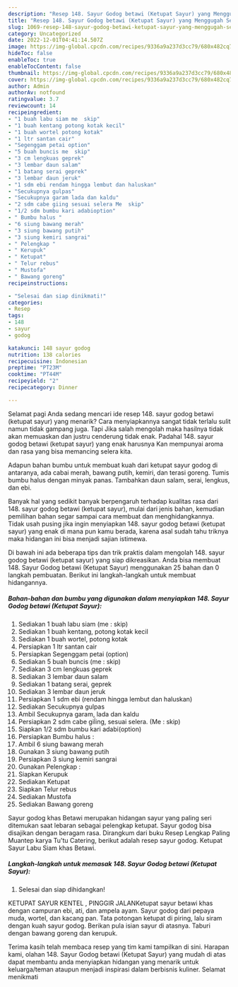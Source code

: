 ```yaml
---
description: "Resep 148. Sayur Godog betawi (Ketupat Sayur) yang Menggugah Selera, Buat Buka Puasa}"
title: "Resep 148. Sayur Godog betawi (Ketupat Sayur) yang Menggugah Selera, Buat Buka Puasa}"
slug: 1069-resep-148-sayur-godog-betawi-ketupat-sayur-yang-menggugah-selera-buat-buka-puasa
category: Uncategorized
date: 2022-12-01T04:41:14.507Z
image: https://img-global.cpcdn.com/recipes/9336a9a237d3cc79/680x482cq70/148-sayur-godog-betawi-ketupat-sayur-foto-resep-utama.jpg
hideToc: false
enableToc: true
enableTocContent: false
thumbnail: https://img-global.cpcdn.com/recipes/9336a9a237d3cc79/680x482cq70/148-sayur-godog-betawi-ketupat-sayur-foto-resep-utama.jpg
cover: https://img-global.cpcdn.com/recipes/9336a9a237d3cc79/680x482cq70/148-sayur-godog-betawi-ketupat-sayur-foto-resep-utama.jpg
author: Admin
authorAv: notfound
ratingvalue: 3.7
reviewcount: 14
recipeingredient:
- "1 buah labu siam me  skip"
- "1 buah kentang potong kotak kecil"
- "1 buah wortel potong kotak"
- "1 ltr santan cair"
- "Segenggam petai option"
- "5 buah buncis me  skip"
- "3 cm lengkuas geprek"
- "3 lembar daun salam"
- "1 batang serai geprek"
- "3 lembar daun jeruk"
- "1 sdm ebi rendam hingga lembut dan haluskan"
- "Secukupnya gulpas"
- "Secukupnya garam lada dan kaldu"
- "2 sdm cabe giing sesuai selera Me  skip"
- "1/2 sdm bumbu kari adabioption"
- " Bumbu halus "
- "6 siung bawang merah"
- "3 siung bawang putih"
- "3 siung kemiri sangrai"
- " Pelengkap "
- " Kerupuk"
- " Ketupat"
- " Telur rebus"
- " Mustofa"
- " Bawang goreng"
recipeinstructions:

- "Selesai dan siap dinikmati!"
categories:
- Resep
tags:
- 148
- sayur
- godog

katakunci: 148 sayur godog 
nutrition: 138 calories
recipecuisine: Indonesian
preptime: "PT23M"
cooktime: "PT44M"
recipeyield: "2"
recipecategory: Dinner

---
```



Selamat pagi Anda sedang mencari ide resep 148. sayur godog betawi (ketupat sayur) yang menarik? Cara menyiapkannya sangat tidak terlalu sulit namun tidak gampang juga. Tapi Jika salah mengolah maka hasilnya tidak akan memuaskan dan justru cenderung tidak enak. Padahal 148. sayur godog betawi (ketupat sayur) yang enak harusnya Kan mempunyai aroma dan rasa yang bisa memancing selera kita.


Adapun bahan bumbu untuk membuat kuah dari ketupat sayur godog di antaranya, ada cabai merah, bawang putih, kemiri, dan terasi goreng. Tumis bumbu halus dengan minyak panas. Tambahkan daun salam, serai, lengkus, dan ebi.

Banyak hal yang sedikit banyak berpengaruh terhadap kualitas rasa dari 148. sayur godog betawi (ketupat sayur), mulai dari jenis bahan, kemudian pemilihan bahan segar sampai cara membuat dan menghidangkannya. Tidak usah pusing jika ingin menyiapkan 148. sayur godog betawi (ketupat sayur) yang enak di mana pun kamu berada, karena asal sudah tahu triknya maka hidangan ini bisa menjadi sajian istimewa.


Di bawah ini ada beberapa tips dan trik praktis dalam mengolah 148. sayur godog betawi (ketupat sayur) yang siap dikreasikan. Anda bisa membuat 148. Sayur Godog betawi (Ketupat Sayur) menggunakan 25 bahan dan 0 langkah pembuatan. Berikut ini langkah-langkah untuk membuat hidangannya.

<!--inarticleads1-->

##### Bahan-bahan dan bumbu yang digunakan dalam menyiapkan 148. Sayur Godog betawi (Ketupat Sayur):

1. Sediakan 1 buah labu siam (me : skip)
1. Sediakan 1 buah kentang, potong kotak kecil
1. Sediakan 1 buah wortel, potong kotak
1. Persiapkan 1 ltr santan cair
1. Persiapkan Segenggam petai (option)
1. Sediakan 5 buah buncis (me : skip)
1. Sediakan 3 cm lengkuas geprek
1. Sediakan 3 lembar daun salam
1. Sediakan 1 batang serai, geprek
1. Sediakan 3 lembar daun jeruk
1. Persiapkan 1 sdm ebi (rendam hingga lembut dan haluskan)
1. Sediakan Secukupnya gulpas
1. Ambil Secukupnya garam, lada dan kaldu
1. Persiapkan 2 sdm cabe giĺing, sesuai selera. (Me : skip)
1. Siapkan 1/2 sdm bumbu kari adabi(option)
1. Persiapkan  Bumbu halus :
1. Ambil 6 siung bawang merah
1. Gunakan 3 siung bawang putih
1. Persiapkan 3 siung kemiri sangrai
1. Gunakan  Pelengkap :
1. Siapkan  Kerupuk
1. Sediakan  Ketupat
1. Siapkan  Telur rebus
1. Sediakan  Mustofa
1. Sediakan  Bawang goreng


Sayur godog khas Betawi merupakan hidangan sayur yang paling seri ditemukan saat lebaran sebagai pelengkap ketupat. Sayur godog bisa disajikan dengan beragam rasa. Dirangkum dari buku Resep Lengkap Paling Muantep karya Tu&#39;tu Catering, berikut adalah resep sayur godog. Ketupat Sayur Labu Siam khas Betawi. 

<!--inarticleads2-->

##### Langkah-langkah untuk memasak 148. Sayur Godog betawi (Ketupat Sayur):


1. Selesai dan siap dihidangkan!

KETUPAT SAYUR KENTEL , PINGGIR JALANKetupat sayur betawi khas dengan campuran ebi, ati, dan ampela ayam. Sayur godog dari pepaya muda, wortel, dan kacang pan. Tata potongan ketupat di piring, lalu siram dengan kuah sayur godog. Berikan pula isian sayur di atasnya. Taburi dengan bawang goreng dan kerupuk. 

Terima kasih telah membaca resep yang tim kami tampilkan di sini. Harapan kami, olahan 148. Sayur Godog betawi (Ketupat Sayur) yang mudah di atas dapat membantu anda menyiapkan hidangan yang menarik untuk keluarga/teman ataupun menjadi inspirasi dalam berbisnis kuliner. Selamat menikmati
